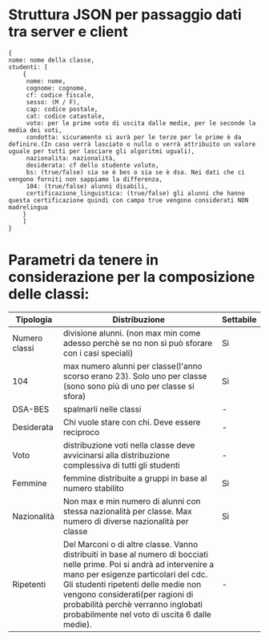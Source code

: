 

# Struttura JSON per passaggio dati tra server e client

```
{
nome: nome della classe,
studenti: [
    {
     nome: nome,
     cognome: cognome,
     cf: codice fiscale,
     sesso: (M / F),
     cap: codice postale,
     cat: codice catastale,
     voto: per le prime voto di uscita dalle medie, per le seconde la media dei voti,
     condotta: sicuramente si avrà per le terze per le prime è da definire.(In caso verrà lasciato o nullo o verrà attribuito un valore uguale per tutti per lasciare gli algoritmi uguali),
     nazionalita: nazionalità,
     desiderata: cf dello studente voluto,
     bs: (true/false) sia se è bes o sia se è dsa. Nei dati che ci vengono forniti non sappiamo la differenza,
     104: (true/false) alunni disabili,
     certificazione_linguistica: (true/false) gli alunni che hanno questa certificazione quindi con campo true vengono considerati NON madrelingua
    }
    ]
}
```


# Parametri da tenere in considerazione per la composizione delle classi:

| Tipologia     | Distribuzione                                                                                                                                                                                                                                                                                                                       | Settabile |
|---------------|-------------------------------------------------------------------------------------------------------------------------------------------------------------------------------------------------------------------------------------------------------------------------------------------------------------------------------------|-----------|
| Numero classi | divisione alunni. (non max min come adesso perchè se no non sì può sforare con i casi speciali)                                                                                                                                                                                                                                     | Sì        |
| 104           | max numero alunni per classe(l'anno scorso erano 23). Solo uno per classe (sono sono più di uno per classe si sfora)                                                                                                                                                                                                                | Sì        |
| DSA-BES       | spalmarli nelle classi                                                                                                                                                                                                                                                                                                              | -         |
| Desiderata    | Chi vuole stare con chi. Deve essere reciproco                                                                                                                                                                                                                                                                                      | -         |
| Voto          | distribuzione voti nella classe deve avvicinarsi alla distribuzione complessiva di tutti gli studenti                                                                                                                                                                                                                               | -         |
| Femmine       | femmine distribuite a gruppi in base al numero stabilito                                                                                                                                                                                                                                                                            | Sì        |
| Nazionalità   | Non max e min numero di alunni con stessa nazionalità per classe. Max numero di diverse nazionalità per classe                                                                                                                                                                                                                      | Sì        |
| Ripetenti     | Del Marconi o di altre classe. Vanno distribuiti in base al numero di bocciati nelle prime. Poi si andrà ad intervenire a mano  per esigenze particolari del cdc. Gli studenti ripetenti delle medie non vengono considerati(per ragioni di probabilità perchè verranno inglobati probabilmente nel voto di uscita 6 dalle medie).  | -         |

